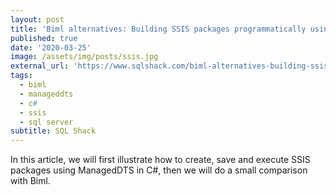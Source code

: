 ```yaml
---
layout: post
title: 'Biml alternatives: Building SSIS packages programmatically using ManagedDTS'
published: true
date: '2020-03-25'
image: /assets/img/posts/ssis.jpg
external_url: 'https://www.sqlshack.com/biml-alternatives-building-ssis-packages-programmatically-using-manageddts/'
tags:
  - biml
  - manageddts
  - c#
  - ssis
  - sql server
subtitle: SQL Shack
---
```

In this article, we will first illustrate how to create, save and execute SSIS packages using ManagedDTS in C#, then we will do a small comparison with Biml.
